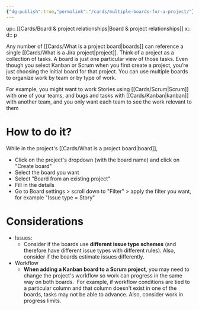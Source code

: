 ```yaml
---
{"dg-publish":true,"permalink":"/cards/multiple-boards-for-a-project/"}
---
```


up:: [[Cards/Board & project relationships\|Board & project relationships]] 
x:: 
d:: p

Any number of [[Cards/What is a project board\|boards]] can reference a single [[Cards/What is a Jira project\|project]]. Think of a project as a collection of tasks. A board is just one particular view of those tasks. Even though you select Kanban or Scrum when you first create a project, you’re just choosing the initial board for that project. You can use multiple boards to organize work by team or by type of work.

For example, you might want to work Stories using [[Cards/Scrum\|Scrum]] with one of your teams, and bugs and tasks with [[Cards/Kanban\|kanban]] with another team, and you only want each team to see the work relevant to them

# How to do it? 

While in the project's [[Cards/What is a project board\|board]], 
- Click on the project's dropdown (with the board name) and click on "Create board"
- Select the board you want 
- Select "Board from an existing project" 
- Fill in the details 
- Go to Board settings > scroll down to "Filter" > apply the filter you want, for example "Issue type = Story"

# Considerations

- Issues: 
	- Consider if the boards use **different issue type schemes** (and therefore have different issue types with different rules). Also, consider if the boards estimate issues differently.
- Workflow
	- **When adding a Kanban board to a Scrum project**, you may need to change the project's workflow so work can progress in the same way on both boards.  For example, if workflow conditions are tied to a particular column and that column doesn't exist in one of the boards, tasks may not be able to advance. Also, consider work in progress limits.